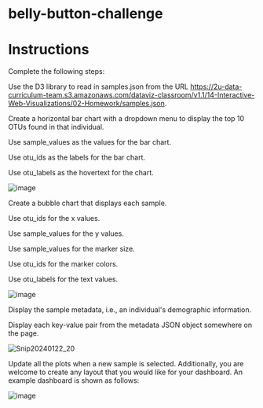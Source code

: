 # belly-button-challenge

# Instructions
Complete the following steps:

Use the D3 library to read in samples.json from the URL https://2u-data-curriculum-team.s3.amazonaws.com/dataviz-classroom/v1.1/14-Interactive-Web-Visualizations/02-Homework/samples.json.

Create a horizontal bar chart with a dropdown menu to display the top 10 OTUs found in that individual.

Use sample_values as the values for the bar chart.

Use otu_ids as the labels for the bar chart.

Use otu_labels as the hovertext for the chart.

![image](https://github.com/JesseOli100/belly-button-challenge/assets/62526904/5c301c70-aa20-4963-aab7-4ee6c53aad4c)

Create a bubble chart that displays each sample.

Use otu_ids for the x values.

Use sample_values for the y values.

Use sample_values for the marker size.

Use otu_ids for the marker colors.

Use otu_labels for the text values.

![image](https://github.com/JesseOli100/belly-button-challenge/assets/62526904/6dff58e6-14a8-42fa-80f4-c795c4ea761b)

Display the sample metadata, i.e., an individual's demographic information.

Display each key-value pair from the metadata JSON object somewhere on the page.

![Snip20240122_20](https://github.com/JesseOli100/belly-button-challenge/assets/62526904/f0685896-06c2-4edd-b8fc-8aea31b7d3a3)

Update all the plots when a new sample is selected. Additionally, you are welcome to create any layout that you would like for your dashboard. An example dashboard is shown as follows:

![image](https://github.com/JesseOli100/belly-button-challenge/assets/62526904/946c2a77-ce1c-4598-a5ad-bf0df85a8d9d)

